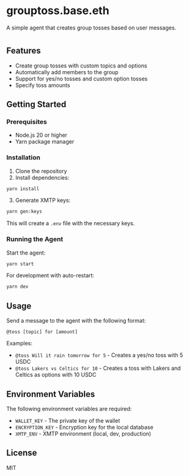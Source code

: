 # grouptoss.base.eth

A simple agent that creates group tosses based on user messages.
#
## Features

- Create group tosses with custom topics and options
- Automatically add members to the group
- Support for yes/no tosses and custom option tosses
- Specify toss amounts

## Getting Started

### Prerequisites

- Node.js 20 or higher
- Yarn package manager

### Installation

1. Clone the repository
2. Install dependencies:

```bash
yarn install
```

3. Generate XMTP keys:

```bash
yarn gen:keys
```

This will create a `.env` file with the necessary keys.

### Running the Agent

Start the agent:

```bash
yarn start
```

For development with auto-restart:

```bash
yarn dev
```

## Usage

Send a message to the agent with the following format:

```
@toss [topic] for [amount]
```

Examples:

- `@toss Will it rain tomorrow for 5` - Creates a yes/no toss with 5 USDC
- `@toss Lakers vs Celtics for 10` - Creates a toss with Lakers and Celtics as
  options with 10 USDC

## Environment Variables

The following environment variables are required:

- `WALLET_KEY` - The private key of the wallet
- `ENCRYPTION_KEY` - Encryption key for the local database
- `XMTP_ENV` - XMTP environment (local, dev, production)

## License

MIT
